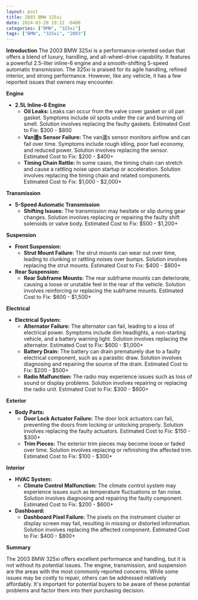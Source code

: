 ```yaml
---
layout: post
title: 2003 BMW 325xi
date: 2024-03-28 19:22 -0400
categories: ["BMW", "325xi"]
tags: ["BMW", "325xi", "2003"]
---
```

**Introduction**
The 2003 BMW 325xi is a performance-oriented sedan that offers a blend of luxury, handling, and all-wheel-drive capability. It features a powerful 2.5-liter inline-6 engine and a smooth-shifting 5-speed automatic transmission. The 325xi is praised for its agile handling, refined interior, and strong performance. However, like any vehicle, it has a few reported issues that owners may encounter.

**Engine**
* **2.5L Inline-6 Engine**
    * **Oil Leaks:** Leaks can occur from the valve cover gasket or oil pan gasket. Symptoms include oil spots under the car and burning oil smell. Solution involves replacing the faulty gaskets. Estimated Cost to Fix: $300 - $800
    * **Van逶s Sensor Failure:** The van逶s sensor monitors airflow and can fail over time. Symptoms include rough idling, poor fuel economy, and reduced power. Solution involves replacing the sensor. Estimated Cost to Fix: $200 - $400+
    * **Timing Chain Rattle:** In some cases, the timing chain can stretch and cause a rattling noise upon startup or acceleration. Solution involves replacing the timing chain and related components. Estimated Cost to Fix: $1,000 - $2,000+

**Transmission**
* **5-Speed Automatic Transmission**
    * **Shifting Issues:** The transmission may hesitate or slip during gear changes. Solution involves replacing or repairing the faulty shift solenoids or valve body. Estimated Cost to Fix: $500 - $1,200+

**Suspension**
* **Front Suspension:**
    * **Strut Mount Failure:** The strut mounts can wear out over time, leading to clunking or rattling noises over bumps. Solution involves replacing the strut mounts. Estimated Cost to Fix: $400 - $800+
* **Rear Suspension:**
    * **Rear Subframe Mounts:** The rear subframe mounts can deteriorate, causing a loose or unstable feel in the rear of the vehicle. Solution involves reinforcing or replacing the subframe mounts. Estimated Cost to Fix: $600 - $1,500+

**Electrical**
* **Electrical System:**
    * **Alternator Failure:** The alternator can fail, leading to a loss of electrical power. Symptoms include dim headlights, a non-starting vehicle, and a battery warning light. Solution involves replacing the alternator. Estimated Cost to Fix: $600 - $1,000+
    * **Battery Drain:** The battery can drain prematurely due to a faulty electrical component, such as a parasitic draw. Solution involves diagnosing and repairing the source of the drain. Estimated Cost to Fix: $200 - $500+
    * **Radio Malfunction:** The radio may experience issues such as loss of sound or display problems. Solution involves repairing or replacing the radio unit. Estimated Cost to Fix: $300 - $600+

**Exterior**
* **Body Parts:**
    * **Door Lock Actuator Failure:** The door lock actuators can fail, preventing the doors from locking or unlocking properly. Solution involves replacing the faulty actuators. Estimated Cost to Fix: $150 - $300+
    * **Trim Pieces:** The exterior trim pieces may become loose or faded over time. Solution involves replacing or refinishing the affected trim. Estimated Cost to Fix: $100 - $300+

**Interior**
* **HVAC System:**
    * **Climate Control Malfunction:** The climate control system may experience issues such as temperature fluctuations or fan noise. Solution involves diagnosing and repairing the faulty component. Estimated Cost to Fix: $200 - $600+
* **Dashboard:**
    * **Dashboard Pixel Failure:** The pixels on the instrument cluster or display screen may fail, resulting in missing or distorted information. Solution involves replacing the affected component. Estimated Cost to Fix: $400 - $800+

**Summary**

The 2003 BMW 325xi offers excellent performance and handling, but it is not without its potential issues. The engine, transmission, and suspension are the areas with the most commonly reported concerns. While some issues may be costly to repair, others can be addressed relatively affordably. It's important for potential buyers to be aware of these potential problems and factor them into their purchasing decision.
